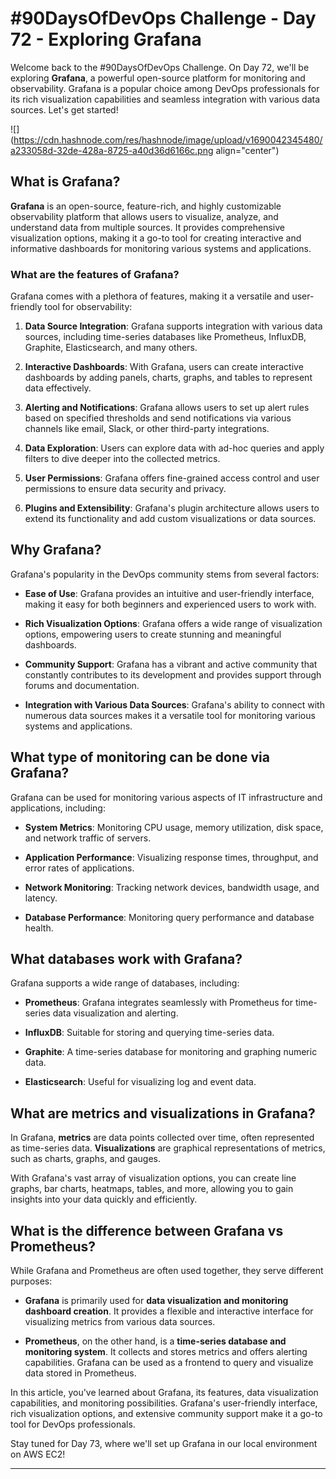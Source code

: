 # #90DaysOfDevOps Challenge - Day 72 - Exploring Grafana

Welcome back to the #90DaysOfDevOps Challenge. On Day 72, we'll be exploring **Grafana**, a powerful open-source platform for monitoring and observability. Grafana is a popular choice among DevOps professionals for its rich visualization capabilities and seamless integration with various data sources. Let's get started!

![](https://cdn.hashnode.com/res/hashnode/image/upload/v1690042345480/a233058d-32de-428a-8725-a40d36d6166c.png align="center")

## What is Grafana?

**Grafana** is an open-source, feature-rich, and highly customizable observability platform that allows users to visualize, analyze, and understand data from multiple sources. It provides comprehensive visualization options, making it a go-to tool for creating interactive and informative dashboards for monitoring various systems and applications.

### What are the features of Grafana?

Grafana comes with a plethora of features, making it a versatile and user-friendly tool for observability:

1. **Data Source Integration**: Grafana supports integration with various data sources, including time-series databases like Prometheus, InfluxDB, Graphite, Elasticsearch, and many others.
    
2. **Interactive Dashboards**: With Grafana, users can create interactive dashboards by adding panels, charts, graphs, and tables to represent data effectively.
    
3. **Alerting and Notifications**: Grafana allows users to set up alert rules based on specified thresholds and send notifications via various channels like email, Slack, or other third-party integrations.
    
4. **Data Exploration**: Users can explore data with ad-hoc queries and apply filters to dive deeper into the collected metrics.
    
5. **User Permissions**: Grafana offers fine-grained access control and user permissions to ensure data security and privacy.
    
6. **Plugins and Extensibility**: Grafana's plugin architecture allows users to extend its functionality and add custom visualizations or data sources.
    

## Why Grafana?

Grafana's popularity in the DevOps community stems from several factors:

* **Ease of Use**: Grafana provides an intuitive and user-friendly interface, making it easy for both beginners and experienced users to work with.
    
* **Rich Visualization Options**: Grafana offers a wide range of visualization options, empowering users to create stunning and meaningful dashboards.
    
* **Community Support**: Grafana has a vibrant and active community that constantly contributes to its development and provides support through forums and documentation.
    
* **Integration with Various Data Sources**: Grafana's ability to connect with numerous data sources makes it a versatile tool for monitoring various systems and applications.
    

## What type of monitoring can be done via Grafana?

Grafana can be used for monitoring various aspects of IT infrastructure and applications, including:

* **System Metrics**: Monitoring CPU usage, memory utilization, disk space, and network traffic of servers.
    
* **Application Performance**: Visualizing response times, throughput, and error rates of applications.
    
* **Network Monitoring**: Tracking network devices, bandwidth usage, and latency.
    
* **Database Performance**: Monitoring query performance and database health.
    

## What databases work with Grafana?

Grafana supports a wide range of databases, including:

* **Prometheus**: Grafana integrates seamlessly with Prometheus for time-series data visualization and alerting.
    
* **InfluxDB**: Suitable for storing and querying time-series data.
    
* **Graphite**: A time-series database for monitoring and graphing numeric data.
    
* **Elasticsearch**: Useful for visualizing log and event data.
    

## What are metrics and visualizations in Grafana?

In Grafana, **metrics** are data points collected over time, often represented as time-series data. **Visualizations** are graphical representations of metrics, such as charts, graphs, and gauges.

With Grafana's vast array of visualization options, you can create line graphs, bar charts, heatmaps, tables, and more, allowing you to gain insights into your data quickly and efficiently.

## What is the difference between Grafana vs Prometheus?

While Grafana and Prometheus are often used together, they serve different purposes:

* **Grafana** is primarily used for **data visualization and monitoring dashboard creation**. It provides a flexible and interactive interface for visualizing metrics from various data sources.
    
* **Prometheus**, on the other hand, is a **time-series database and monitoring system**. It collects and stores metrics and offers alerting capabilities. Grafana can be used as a frontend to query and visualize data stored in Prometheus.
    

In this article, you've learned about Grafana, its features, data visualization capabilities, and monitoring possibilities. Grafana's user-friendly interface, rich visualization options, and extensive community support make it a go-to tool for DevOps professionals.

Stay tuned for Day 73, where we'll set up Grafana in our local environment on AWS EC2!

---